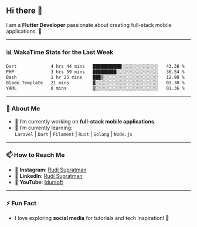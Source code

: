 ## Hi there 👋

I am a **Flutter Developer** passionate about creating full-stack mobile applications. 🚀

---

### 📊 WakaTime Stats for the Last Week
<!--START_SECTION:waka-->

```txt
Dart             4 hrs 44 mins   ███████████░░░░░░░░░░░░░░   43.38 %
PHP              3 hrs 59 mins   █████████░░░░░░░░░░░░░░░░   36.54 %
Bash             1 hr 25 mins    ███▒░░░░░░░░░░░░░░░░░░░░░   12.98 %
Blade Template   21 mins         ▓░░░░░░░░░░░░░░░░░░░░░░░░   03.30 %
YAML             8 mins          ▒░░░░░░░░░░░░░░░░░░░░░░░░   01.36 %
```

<!--END_SECTION:waka-->

---

### 🌱 About Me
- 🔭 I’m currently working on **full-stack mobile applications**.
- 🌱 I’m currently learning:  
  `Laravel` | `Dart` | `Filament` | `Rust` | `Golang` | `Node.js`

---

### 📫 How to Reach Me
- 💬 **Instagram**: [Rudi Supratman](https://www.instagram.com/rudisupratman97)  
- 💼 **LinkedIn**: [Rudi Supratman](https://www.linkedin.com/in/rudi-supratman-324233281)  
- 🎥 **YouTube**: [Idursoft](https://www.youtube.com/@adde5863)

---

### ⚡ Fun Fact
- I love exploring **social media** for tutorials and tech inspiration! 🎥
